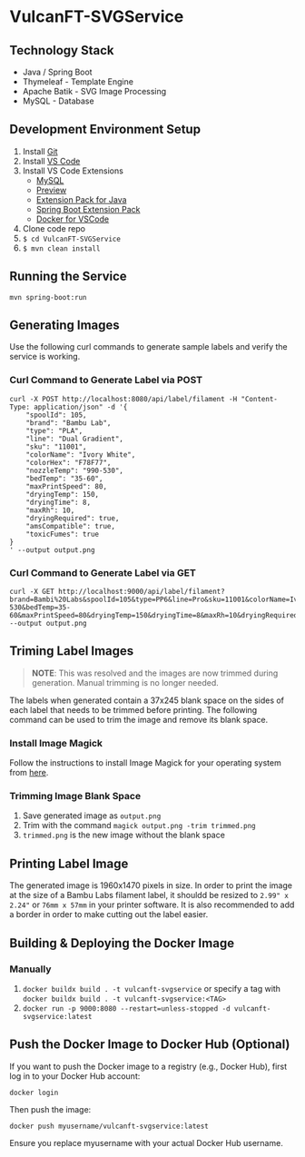 # VulcanFT-SVGService

## Technology Stack
- Java / Spring Boot
- Thymeleaf - Template Engine
- Apache Batik - SVG Image Processing
- MySQL  - Database

## Development Environment Setup
1. Install [Git](https://git-scm.com/)
2. Install [VS Code](https://code.visualstudio.com/)
3. Install VS Code Extensions
    - [MySQL](https://marketplace.visualstudio.com/items?itemName=cweijan.vscode-mysql-client2)
    - [Preview](https://marketplace.visualstudio.com/items?itemName=searKing.preview-vscode)
    - [Extension Pack for Java](https://marketplace.visualstudio.com/items?itemName=vscjava.vscode-java-pack)
    - [Spring Boot Extension Pack](https://marketplace.visualstudio.com/items?itemName=vmware.vscode-boot-dev-pack)
    - [Docker for VSCode](https://marketplace.visualstudio.com/items?itemName=ms-azuretools.vscode-docker)
4. Clone code repo
5. `$ cd VulcanFT-SVGService`
6. `$ mvn clean install`

## Running the Service
`mvn spring-boot:run`

## Generating Images
Use the following curl commands to generate sample labels and verify the service is working.

### Curl Command to Generate Label via POST
```
curl -X POST http://localhost:8080/api/label/filament -H "Content-Type: application/json" -d '{
    "spoolId": 105,
    "brand": "Bambu Lab",
    "type": "PLA",
    "line": "Dual Gradient",
    "sku": "11001",
    "colorName": "Ivory White",
    "colorHex": "F78F77",
    "nozzleTemp": "990-530",
    "bedTemp": "35-60",
    "maxPrintSpeed": 80,
    "dryingTemp": 150,
    "dryingTime": 8,
    "maxRh": 10,
    "dryingRequired": true,
    "amsCompatible": true,
    "toxicFumes": true
}
' --output output.png
```

### Curl Command to Generate Label via GET
```
curl -X GET http://localhost:9000/api/label/filament?brand=Bambi%20Labs&spoolId=105&type=PP6&line=Pro&sku=11001&colorName=Ivorys%20White&colorHex=FF00FF&nozzleTemp=990-530&bedTemp=35-60&maxPrintSpeed=80&dryingTemp=150&dryingTime=8&maxRh=10&dryingRequired=true&amsCompatible=true&toxicFumes=false --output output.png
```

## Triming Label Images
> **NOTE**: This was resolved and the images are now trimmed during generation. Manual trimming is no longer needed. 

The labels when generated contain a 37x245 blank space on the sides of each label that needs to be trimmed before printing. The following command can be used to trim the image and remove its blank space. 

### Install Image Magick
Follow the instructions to install Image Magick for your operating system from [here](https://imagemagick.org/script/download.php). 

### Trimming Image Blank Space
1. Save generated image as `output.png`
2. Trim with the command `magick output.png -trim trimmed.png`
3. `trimmed.png` is the new image without the blank space

## Printing Label Image
The generated image is 1960x1470 pixels in size. In order to print the image at the size of a Bambu Labs filament label, it shouldd be resized to `2.99" x 2.24"` or `76mm x 57mm` in your printer software. It is also recommended to add a border in order to make cutting out the label easier.  

## Building & Deploying the Docker Image
### Manually
1. `docker buildx build . -t vulcanft-svgservice` or specify a tag with `docker buildx build . -t vulcanft-svgservice:<TAG>`
2. `docker run -p 9000:8080 --restart=unless-stopped -d vulcanft-svgservice:latest`

## Push the Docker Image to Docker Hub (Optional)
If you want to push the Docker image to a registry (e.g., Docker Hub), first log in to your Docker Hub account:
```
docker login
```
Then push the image:
```
docker push myusername/vulcanft-svgservice:latest
```
Ensure you replace myusername with your actual Docker Hub username.